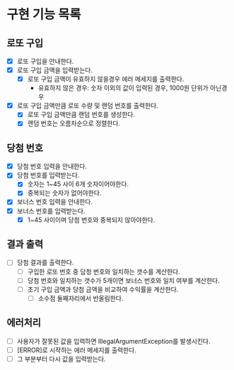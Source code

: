 # 구현 기능 목록

## 로또 구입
- [X] 로또 구입을 안내한다.
- [X] 로또 구입 금액을 입력받는다.
  - [X] 로또 구입 금액이 유효하지 않을경우 에러 메세지를 출력한다.
    - 유효하지 않은 경우: 숫자 이외의 값이 입력된 경우, 1000원 단위가 아닌경우 
- [X] 로또 구입 금액만큼 로또 수량 및 랜덤 번호를 출력한다.
  - [X] 로또 구입 금액만큼 랜덤 번호를 생성한다. 
  - [X] 랜덤 번호는 오름차순으로 정렬한다.

## 당첨 번호
- [X] 당첨 번호 입력을 안내한다.
- [X] 당첨 번호를 입력받는다.
  - [X] 숫자는 1~45 사이 6개 숫자이어야한다.
  - [X] 중복되는 숫자가 없어야한다.
- [X] 보너스 번호 입력을 안내한다.
- [X] 보너스 번호를 입력받는다.
  - [X] 1~45 사이이며 당첨 번호와 중복되지 않아야한다.

## 결과 출력
- [ ] 당첨 결과를 출력한다.
  - [ ] 구입한 로또 번호 중 담청 번호와 일치하는 갯수를 계산한다.
  - [ ] 당첨 번호와 일치하는 갯수가 5개이면 보너스 번호와 일치 여부를 계산한다.
  - [ ] 초기 구입 금액과 당첨 금액을 비교하여 수익률을 계산한다.
    - [ ] 소수점 둘째자리에서 반올림한다.

## 에러처리
- [ ] 사용자가 잘못된 값을 입력하면 IllegalArgumentException를 발생시킨다.
- [ ] [ERROR]로 시작하는 에러 메세지를 출력한다.
- [ ] 그 부분부터 다시 값을 입력받는다.